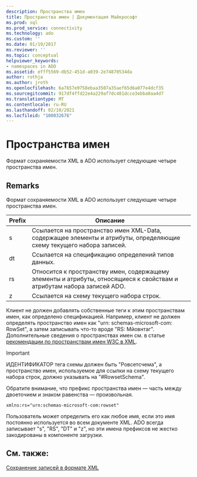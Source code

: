 ```yaml
---
description: Пространства имен
title: Пространства имен | Документация Майкрософт
ms.prod: sql
ms.prod_service: connectivity
ms.technology: ado
ms.custom: ''
ms.date: 01/19/2017
ms.reviewer: ''
ms.topic: conceptual
helpviewer_keywords:
- namespaces in ADO
ms.assetid: efff5569-db52-451d-a039-2e74870534da
author: rothja
ms.author: jroth
ms.openlocfilehash: 6a7657e9758ebaa3507a35aef65d6a077e4dcf35
ms.sourcegitcommit: 917df4ffd22e4a229af7dc481dcce3ebba0aa4d7
ms.translationtype: MT
ms.contentlocale: ru-RU
ms.lasthandoff: 02/10/2021
ms.locfileid: "100032676"
---
```

# <a name="namespaces"></a>Пространства имен
Формат сохраняемости XML в ADO использует следующие четыре пространства имен.  
  
## <a name="remarks"></a>Remarks  
 Формат сохраняемости XML в ADO использует следующие четыре пространства имен.  
  
|Prefix|Описание|  
|------------|-----------------|  
|s|Ссылается на пространство имен XML-Data, содержащее элементы и атрибуты, определяющие схему текущего набора записей.|  
|dt|Ссылается на спецификацию определений типов данных.|  
|rs|Относится к пространству имен, содержащему элементы и атрибуты, относящиеся к свойствам и атрибутам набора записей ADO.|  
|z|Ссылается на схему текущего набора строк.|  
  
 Клиент не должен добавлять собственные теги к этим пространствам имен, как определено спецификацией. Например, клиент не должен определять пространство имен как "urn: schemas-microsoft-com: RowSet", а затем записывать что-то вроде "RS: Мйовнтаг". Дополнительные сведения о пространствах имен см. в статье [рекомендации по пространствам имен W3C в XML](http://www.w3.org/TR/REC-xml-names/).  
  
> [!IMPORTANT]
>  ИДЕНТИФИКАТОР тега схемы должен быть "Ровсетсчема", а пространство имен, используемое для ссылки на схему текущего набора строк, должно указывать на "#RowsetSchema".  
  
 Обратите внимание, что префикс пространства имен — часть между двоеточием и знаком равенства — произвольная.  
  
```  
xmlns:rs="urn:schemas-microsoft-com:rowset"  
```  
  
 Пользователь может определить его как любое имя, если это имя постоянно используется во всем документе XML. ADO всегда записывает "s", "RS", "DT" и "z", но эти имена префиксов не жестко закодированы в компоненте загрузки.  
  
## <a name="see-also"></a>См. также:  
 [Сохранение записей в формате XML](./persisting-records-in-xml-format.md)
